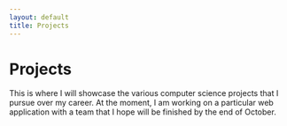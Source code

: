 ```yaml
---
layout: default
title: Projects
---
```


# Projects

This is where I will showcase the various computer science projects that I pursue over my career. At the moment, I am working on a particular web application with a team that I hope will be finished by the end of October.